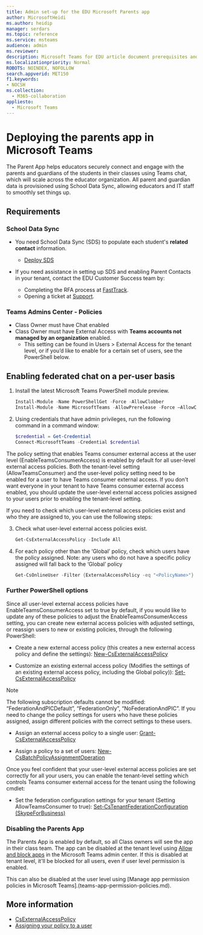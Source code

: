 ```yaml
---
title: Admin set-up for the EDU Microsoft Parents app
author: MicrosoftHeidi
ms.author: heidip
manager: serdars
ms.topic: reference
ms.service: msteams
audience: admin
ms.reviewer: 
description: Microsoft Teams for EDU article document prerequisites and PowerShell set-up for the Parents app.
ms.localizationpriority: Normal
ROBOTS: NOINDEX, NOFOLLOW
search.appverid: MET150
f1.keywords:
- NOCSH
ms.collection:
  - M365-collaboration
appliesto:
  - Microsoft Teams
---
```


# Deploying the parents app in Microsoft Teams

The Parent App helps educators securely connect and engage with the parents and guardians of the students in their classes using Teams chat, which will scale across the educator organization. All parent and guardian data is provisioned using School Data Sync, allowing educators and IT staff to smoothly set things up.

## Requirements

### School Data Sync

- You need School Data Sync (SDS) to populate each student's **related contact** information​.
  - [Deploy SDS](/schooldatasync/how-to-deploy-sds-using-sds-v2.1-csv-files)

- If you need assistance in setting up SDS and enabling Parent Contacts in your tenant, contact the EDU Customer Success team by:
  - Completing the RFA process at [FastTrack](https://www.microsoft.com/fasttrack?rtc=1).
  - Opening a ticket at [Support](https://aka.ms/sdssupport).

### Teams Admins Center - Policies​

- Class Owner must have Chat enabled​
- Class Owner must have External Access with **Teams accounts not managed by an organization** enabled. ​
  - This setting can be found in Users > External Access for the tenant level, or if you’d like to enable for a certain set of users, see the PowerShell below.​

## Enabling federated chat on a per-user basis

1. Install the latest Microsoft Teams PowerShell module preview.

    ```powershell
    Install-Module -Name PowerShellGet -Force -AllowClobber​
    Install-Module -Name MicrosoftTeams -AllowPrerelease -Force –AllowClobber​
    ```
    
2. Using credentials that have admin privileges, run the following command in a command window:

    ```powershell
    $credential = Get-Credential
    Connect-MicrosoftTeams -Credential $credential
    ```

The policy setting that enables Teams consumer external access at the user level (EnableTeamsConsumerAccess) is enabled by default for all user-level external access policies. Both the tenant-level setting (AllowTeamsConsumer) and the user-level policy setting need to be enabled for a user to have Teams consumer external access. If you don't want everyone in your tenant to have Teams consumer external access enabled, you should update the user-level external access policies assigned to your users prior to enabling the tenant-level setting.

If you need to check which user-level external access policies exist and who they are assigned to, you can use the following steps:
    
3. Check what user-level external access policies exist​.

    ```powershell
    Get-CsExternalAccessPolicy -Include All​
    ```

4. For each policy other than the ‘Global’ policy, check which users have the policy assigned. Note: any users who do not have a specific policy assigned will fall back to the ‘Global’ policy​

    ```powershell
    Get-CsOnlineUser -Filter {ExternalAccessPolicy -eq "<PolicyName>"} | Select-Object DisplayName,ObjectId,UserPrincipalName
    ```

### Further PowerShell options

Since all user-level external access policies have EnableTeamsConsumerAccess set to true by default, if you would like to update any of these policies to adjust the EnableTeamsConsumerAccess setting, you can create new external access policies with adjusted settings, or reassign users to new or existing policies, through the following PowerShell:

- Create a new external access policy (this creates a new external access policy and define the settings​): [New-CsExternalAccessPolicy](/powershell/module/skype/new-csexternalaccesspolicy)

- Customize an existing external access policy (Modifies the settings of an existing external access policy, including the Global policy)): [Set-CsExternalAccessPolicy](/powershell/module/skype/set-csexternalaccesspolicy)

> [!NOTE]
> The following subscription defaults cannot be modified: “FederationAndPICDefault”, “FederationOnly”, “NoFederationAndPIC”. If you need to change the policy settings for users who have these policies assigned, assign different policies with the correct settings to these users.​

- Assign an external access policy to a single user: [Grant-CsExternalAccessPolicy](/powershell/module/skype/grant-csexternalaccesspolicy)

- Assign a policy to a set of users: [New-CsBatchPolicyAssignmentOperation](/powershell/module/skype/new-csbatchpolicyassignmentoperation)

Once you feel confident that your user-level external access policies are set correctly for all your users, you can enable the tenant-level setting which controls Teams consumer external access for the tenant using the following cmdlet:​

- Set the federation configuration settings for your tenant (Setting AllowTeamsConsumer to true): [Set-CsTenantFederationConfiguration (SkypeForBusiness)](/powershell/module/skype/set-cstenantfederationconfiguration)

### Disabling the Parents App

The Parents App is enabled by default, so all Class owners will see the app in their class team. The app can be disabled at the tenant level using [Allow and block apps](manage-apps.md#allow-and-block-apps) in the Microsoft Teams admin center. If this is disabled at tenant level, it'll be blocked for all users, even if user level permission is enabled.​

This can also be disabled at the user level using [Manage app permission policies in Microsoft Teams].(teams-app-permission-policies.md).

## More information

- [CsExternalAccessPolicy](/powershell/module/skype/set-csexternalaccesspolicy)
- [Assigning your policy to a user](/powershell/module/skype/grant-csexternalaccesspolicy)
